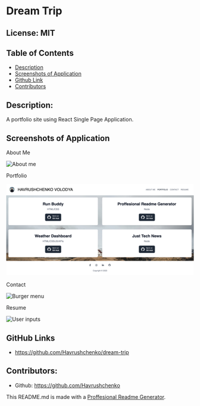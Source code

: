 # Dream Trip
  ## License: MIT
  ### 
  ## Table of Contents
  - [Description](#description)
  - [Screenshots of Application](#screenshots-of-application)
  - [Github Link](#github-link)
  - [Contributors](#contributors)

  ## Description:
  A portfolio site using React Single Page Application.

  ## Screenshots of Application

  About Me

  ![About me](./src/assets/img/about.png)

  Portfolio

  ![Portfolio](./src/assets/img/portfolio.png)

  Contact 

  ![Burger menu](./src/assets/img/contact.png)

  Resume

  ![User inputs](./src/assets/img/resume.png)

  ## GitHub Links
  - https://github.com/Havrushchenko/dream-trip

  ## Contributors:
  - Github: https://github.com/Havrushchenko

  This README.md is made with a [Proffesional Readme Generator](https://github.com/Havrushchenko/proffesional-readme-generator).
